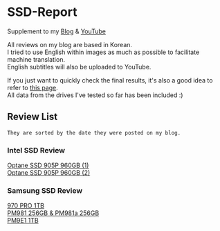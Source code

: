# SSD-Report
Supplement to my [Blog](https://freshflash4096.github.io/tags/benchmark/) & [YouTube](https://www.youtube.com/@FreshFlash4096)

All reviews on my blog are based in Korean.   
I tried to use English within images as much as possible to facilitate machine translation.   
English subtitles will also be uploaded to YouTube.   

If you just want to quickly check the final results, it's also a good idea to refer to [this page](https://github.com/FreshFlash4096/SSD-Report/wiki).   
All data from the drives I've tested so far has been included :)   

## Review List
```
They are sorted by the date they were posted on my blog.
```
### Intel SSD Review
[Optane SSD 905P 960GB (1)](https://freshflash4096.github.io/benchmark-method/)   
[Optane SSD 905P 960GB (2)](https://freshflash4096.github.io/the-product-behind-the-benchmarks-905p-960gb/)

### Samsung SSD Review
[970 PRO 1TB](https://freshflash4096.github.io/the-last-mlc-970-pro/)   
[PM981 256GB & PM981a 256GB](https://freshflash4096.github.io/samsungs-phoenix-cssdzip/)    
[PM9E1 1TB](https://freshflash4096.github.io/over-10gbps-pm9e1-1tb/)

